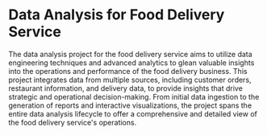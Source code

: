 # Data Analysis for Food Delivery Service  
    
The data analysis project for the food delivery service aims to utilize data engineering techniques and advanced analytics to glean valuable insights into the operations and performance of the food delivery business. This project integrates data from multiple sources, including customer orders, restaurant information, and delivery data, to provide insights that drive strategic and operational decision-making.
From initial data ingestion to the generation of reports and interactive visualizations, the project spans the entire data analysis lifecycle to offer a comprehensive and detailed view of the food delivery service's operations.      

    
 

 
 
 
